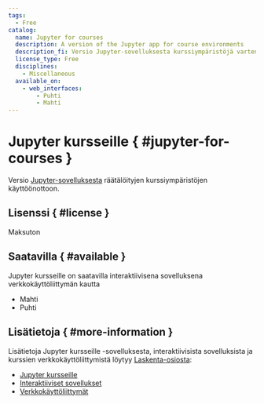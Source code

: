 ```yaml
---
tags:
  - Free
catalog:
  name: Jupyter for courses
  description: A version of the Jupyter app for course environments
  description_fi: Versio Jupyter-sovelluksesta kurssiympäristöjä varten
  license_type: Free
  disciplines:
    - Miscellaneous
  available_on:
    - web_interfaces:
        - Puhti
        - Mahti
---
```


# Jupyter kursseille { #jupyter-for-courses }

Versio [Jupyter-sovelluksesta](jupyter.md) räätälöityjen kurssiympäristöjen käyttöönottoon.


## Lisenssi { #license }

Maksuton


## Saatavilla { #available }

Jupyter kursseille on saatavilla interaktiivisena sovelluksena verkkokäyttöliittymän kautta

  - Mahti
  - Puhti


## Lisätietoja { #more-information }

Lisätietoja Jupyter kursseille -sovelluksesta, interaktiivisista sovelluksista ja kurssien verkkokäyttöliittymistä löytyy [Laskenta-osiosta](../computing/index.md):

  - [Jupyter kursseille](../computing/webinterface/jupyter-for-courses.md)
  - [Interaktiiviset sovellukset](../computing/webinterface/apps.md)
  - [Verkkokäyttöliittymät](../computing/webinterface/index.md)